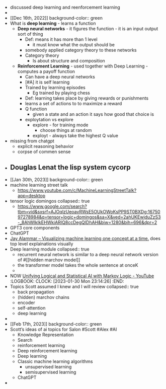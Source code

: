 - discussed deep learning and reenforcement learning
-
- [[Dec 16th, 2022]]
  background-color:: green
- What is **deep learning** - learns a function
	- **Deep neural networks** - it figures the function - it is an input output sort of thing
		- Def: means it has more than 1 level
			- it must know what the output should be
		- somebody applied category theory to these networks
		- Category theory
			- Is about structure and composition
	- **Reinforcement Learning** - used together with Deep Learning - computes a payoff function
		- Can have a deep neural networks
		- [#A] it is self learning
		- Trained by learning episodes
			- Eg trained by playing chess
		- Def: learning takes place by giving rewards or punishments
		- learns a set of actions to to maximize a reward
		- Q function
			- given a state and an action it says how good that choice is
		- exploytation vs explore
			- explore - for training mode
				- choose things at random
			- exployt - always take the highest Q value
- missing from chatgpt
	- explicit reasoning behavior
	- corpse of commen sense
- Douglas Lenat the lisp system cycorp
	-
- [[Jan 30th, 2023]]
  background-color:: green
- machine learning street talk
	- https://www.youtube.com/c/MachineLearningStreetTalk?app=desktop
- tensor logic domingos
  collapsed:: true
	- https://www.google.com/search?tbm=vid&sxsrf=AJOqlzUeoavRWsE5OUkOWoKsPP9ST0BXDg:1675097278984&q=tensor+logic+domingos&sa=X&ved=2ahUKEwjduZzS3-_8AhWlkIkEHWkiARIQ8ccDegQIDhAH&biw=1280&bih=696&dpr=2
- GPT3 core components
- ChatGPT
- [Jay Alammar – Visualizing machine learning one concept at a time.](https://jalammar.github.io/) does top level explainations visually
- Deep learning module
  collapsed:: true
	- recurrent neural network is similar to a deep neural network version of #[[hidden marchov model]]
	- the transformer model takes the whole sentence at onceK
	-
- NOW [Unifying Logical and Statistical AI with Markov Logic - YouTube](https://www.youtube.com/watch?v=0TYS6mpcsG4)
  :LOGBOOK:
  CLOCK: [2023-01-30 Mon 23:14:26]
  :END:
- Topics Scott assumed I knew and I will review
  collapsed:: true
	- back propagation
	- (hidden) marchov chains
	- encoder
	- self-attention
	- deep learning
-
- [[Feb 17th, 2023]]
  background-color:: green
- Scott’s ideas of ai topics for Salon #Scott #Alex #AI
	- Knowledge Representation
	- Search
	- reinforcement learning
	- Deep reinforcement learning
	- Deep learning
	- Classic machine learning algorithms
		- unsupervised learning
		- semisupervised learning
	- ChatGPT
-